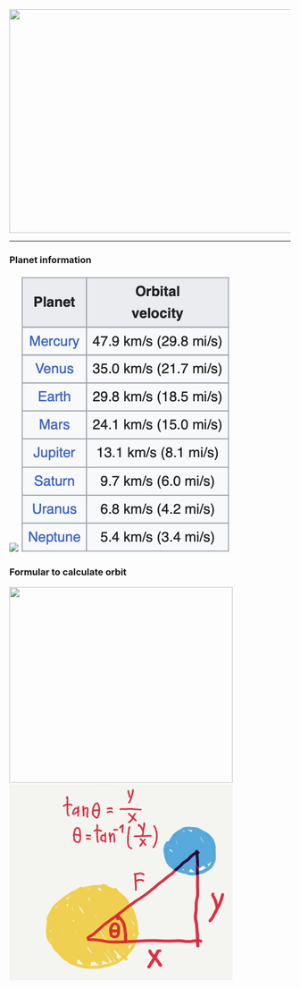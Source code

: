 <img src="https://img.freepik.com/free-vector/solar-system-science-education_1308-89626.jpg?w=2000" class="img" width="550" height="400">
<hr>

<h3>Planet information</h3>
<div>
    <img src="https://cass.ucsd.edu/archive/personal/susan/origins/images/table1.4.1.gif" height="496" class="info">
    <img src="./myImage/note2.png" class="info">
</div>

<h3>Formular to calculate orbit</h3>
<div class="info">
    <img src="https://kidspressmagazine.com/wp-content/uploads/2014/04/dreamstime_xl_289728922.jpg" width="400" height="350" class="info"> 
    <img src="./myImage/note1.jpg" width="400" height="350" class="info">
</div>
<style>
.img {
    display: block;
    margin: auto;
}
</style>